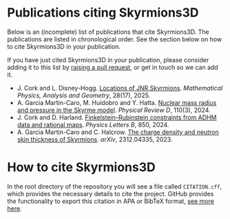 # Publications citing Skyrmions3D

Below is an (incomplete) list of publications that cite Skyrmions3D. The publications are listed in chronological order. See the section below on how to cite Skyrmions3D in your publication. 

If you have just cited Skyrmions3D in your publication, please consider adding it to this list by [raising a pull request](https://github.com/chrishalcrow/Skyrmions3D.jl/pulls), or get in touch so we can add it. 


 - J. Cork and L. Disney-Hogg. [Locations of JNR Skyrmions](https://doi.org/10.1007/s11040-025-09513-3). *Mathematical Physics, Analysis and Geometry*, 28(17), 2025.
 - A. Garcia Martin-Caro, M. Huidobro and Y. Hatta. [Nuclear mass radius and pressure in the Skyrme model](https://journals.aps.org/prd/abstract/10.1103/PhysRevD.110.034002). *Physical Review D*, 110(3), 2024. 
 - J. Cork and D. Harland. [Finkelstein–Rubinstein constraints from ADHM data and rational maps](https://doi.org/10.1016/j.physletb.2024.138542). *Physics Letters B*, 850, 2024.
 - A. Garcia Martin-Caro and C. Halcrow. [The charge density and neutron skin thickness of Skyrmions](https://doi.org/10.48550/arXiv.2312.04335). *arXiv*, 2312.04335, 2023. 

# How to cite Skyrmions3D

In the root directory of the repository you will see a file called `CITATION.cff`, which provides the necessary details to cite the project. GitHub provides the functionality to export this citation in APA or BibTeX format, [see more here](https://docs.github.com/en/repositories/managing-your-repositorys-settings-and-features/customizing-your-repository/about-citation-files). 
